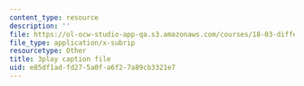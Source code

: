 ```yaml
---
content_type: resource
description: ''
file: https://ol-ocw-studio-app-qa.s3.amazonaws.com/courses/18-03-differential-equations-spring-2010/e85df1adfd275a0fa6f27a89cb3321e7_e3FfmXtkppM.vtt
file_type: application/x-subrip
resourcetype: Other
title: 3play caption file
uid: e85df1ad-fd27-5a0f-a6f2-7a89cb3321e7
---
```

